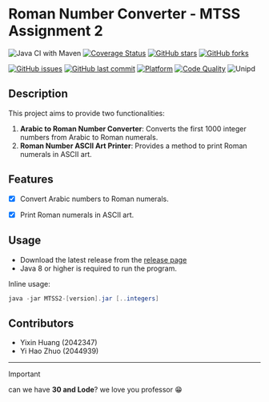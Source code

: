 # Roman Number Converter  - MTSS Assignment 2


 ![Java CI with Maven](https://github.com/whyle/MTSS2/workflows/Java%20CI%20with%20Maven/badge.svg) [![Coverage Status](https://coveralls.io/repos/github/Whyle/MTSS2/badge.svg?branch=master)](https://coveralls.io/github/Whyle/MTSS2?branch=master) [![GitHub stars](https://img.shields.io/github/stars/Whyle/MTSS2?style=social)](https://github.com/Whyle/MTSS2/stargazers) [![GitHub forks](https://img.shields.io/github/forks/Whyle/MTSS2?style=social)](https://github.com/Whyle/MTSS2/network/members)
 
 [![GitHub issues](https://img.shields.io/github/issues/Whyle/MTSS2)](https://github.com/Whyle/MTSS2/issues) [![GitHub last commit](https://img.shields.io/github/last-commit/Whyle/MTSS2)](https://github.com/Whyle/MTSS2/commits/main) [![Platform](https://img.shields.io/badge/platform-Windows%20%7C%20Mac%20%7C%20Linux-blue)](https://github.com/Whyle/MTSS2) [![Code Quality](https://img.shields.io/codacy/grade/b408dfb1b8b149ff80bebf9ac2b8f55f)](https://app.codacy.com/gh/Whyle/MTSS2/dashboard?utm_source=gh&utm_medium=referral&utm_content=&utm_campaign=Badge_grade) ![Unipd](https://img.shields.io/badge/MTSS2-UNIPD-red)

## Description

This project aims to provide two functionalities:


1. **Arabic to Roman Number Converter**: Converts the first 1000 integer numbers from Arabic to Roman numerals.
2. **Roman Number ASCII Art Printer**: Provides a method to print Roman numerals in ASCII art.

## Features

- [x] Convert Arabic numbers to Roman numerals.

- [x] Print Roman numerals in ASCII art.

## Usage
- Download the latest release from the [release page](https://github.com/Whyle/MTSS2/releases)
- Java 8 or higher is required to run the program.

Inline usage:
```java
java -jar MTSS2-[version].jar [..integers]
```

## Contributors

 - Yixin Huang (2042347)
 - Yi Hao Zhuo (2044939)

---
> [!IMPORTANT]
> can we have **30 and Lode**? we love you professor  :grin:

